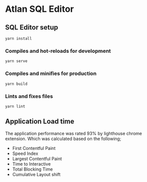 # Atlan SQL Editor

## SQL Editor setup
```
yarn install
```

### Compiles and hot-reloads for development
```
yarn serve
```

### Compiles and minifies for production
```
yarn build
```

### Lints and fixes files
```
yarn lint
```

## Application Load time
The application performance was rated 93% by lighthouse chrome extension.
Which was calculated based on the following;
- First Contentful Paint
- Speed Index
- Largest Contentful Paint
- Time to Interactive
- Total Blocking Time
- Cumulative Layout shift
